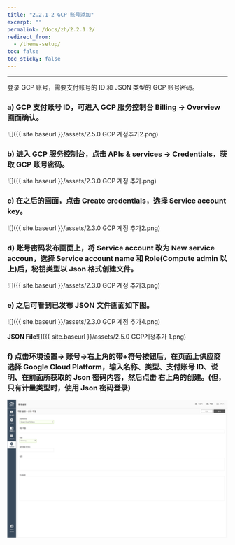 ```yaml
---
title: "2.2.1-2 GCP 账号添加"
excerpt: ""
permalink: /docs/zh/2.2.1.2/
redirect_from:
  - /theme-setup/
toc: false
toc_sticky: false
---
```


---
登录 GCP 账号，需要支付账号的 ID 和 JSON 类型的 GCP 账号密码。

### a\) GCP 支付账号 ID，可进入 GCP 服务控制台 Billing -> Overview 画面确认。
![]({{ site.baseurl }}/assets/2.5.0 GCP 계정추가2.png)

### b\) 进入 GCP 服务控制台，点击 APIs & services -> Credentials，获取 GCP 账号密码。
![]({{ site.baseurl }}/assets/2.3.0 GCP 계정 추가.png)

### c\) 在之后的画面，点击 Create credentials，选择 Service account key。
![]({{ site.baseurl }}/assets/2.3.0 GCP 계정 추가2.png)

### d\) 账号密码发布画面上，将 Service account 改为 New service accoun，选择 Service account name 和 Role(Compute admin 以上)后，秘钥类型以 Json 格式创建文件。
![]({{ site.baseurl }}/assets/2.3.0 GCP 계정 추가3.png)

### e\) 之后可看到已发布 JSON 文件画面如下图。
![]({{ site.baseurl }}/assets/2.3.0 GCP 계정 추가4.png)

**JSON File**![]({{ site.baseurl }}/assets/2.5.0 GCP계정추가 1.png)

### f\) 点击环境设置-> 账号->右上角的带+符号按钮后，在页面上供应商选择 Google Cloud Platform，输入名称、类型、支付账号 ID、说明、在前面所获取的 Json 密码内容，然后点击 右上角的创建。(但，只有计量类型时，使用 Json 密码登录)
![](/assets/KR/3.0.0/2.2.1-2_7.png)
